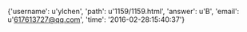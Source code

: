 {'username': u'ylchen', 'path': u'1159/1159.html', 'answer': u'B', 'email': u'617613727@qq.com', 'time': '2016-02-28:15:40:37'}